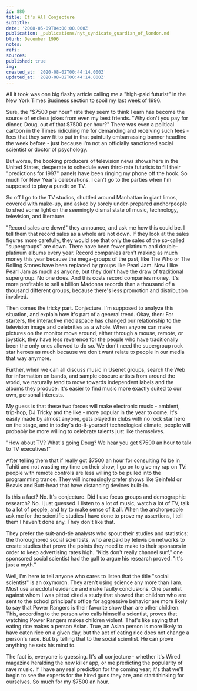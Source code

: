 ```yaml
---
id: 880
title: It's All Conjecture
subtitle: 
date: '2008-05-09T04:00:00.000Z'
publication: _publications/nyt_syndicate_guardian_of_london.md
blurb: December 1996
notes: 
refs: 
sources: 
published: true
img: 
created_at: '2020-08-02T00:44:14.000Z'
updated_at: '2020-08-02T00:44:14.000Z'
---
```

All it took was one big flashy article calling me a "high-paid futurist" in the New York Times Business section to spoil my last week of 1996.

Sure, the "$7500 per hour" rate they seem to think I earn has become the source of endless jokes from even my best friends. "Why don't you pay for dinner, Doug, out of that $7500 per hour?" There was even a political cartoon in the Times ridiculing me for demanding and receiving such fees - fees that they saw fit to put in that painfully embarrassing banner headline the week before - just because I'm not an officially sanctioned social scientist or doctor of psychology.

But worse, the booking producers of television news shows here in the United States, desperate to schedule even third-rate futurists to fill their "predictions for 1997" panels have been ringing my phone off the hook. So much for New Year's celebrations. I can't go to the parties when I'm supposed to play a pundit on TV.

So off I go to the TV studios, shuttled around Manhattan in giant limos, covered with make-up, and asked by sorely under-prepared anchorpeople to shed some light on the seemingly dismal state of music, technology, television, and literature.

"Record sales are down!" they announce, and ask me how this could be. I tell them that record sales as a whole are not down. If they look at the sales figures more carefully, they would see that only the sales of the so-called "supergroups" are down. There have been fewer platinum and double-platinum albums every year. Record companies aren't making as much money this year because the mega-groups of the past, like The Who or The Rolling Stones have been replaced by groups like Pearl Jam. Now I like Pearl Jam as much as anyone, but they don't have the draw of traditional supergroup. No one does. And this costs record companies money. It's more profitable to sell a billion Madonna records than a thousand of a thousand different groups, because there's less promotion and distribution involved.

Then comes the tricky part. Conjecture. I'm supposed to analyze this situation, and explain how it's part of a general trend. Okay, then: For starters, the interactive mediaspace has changed our relationship to the television image and celebrities as a whole. When anyone can make pictures on the monitor move around, either through a mouse, remote, or joystick, they have less reverence for the people who have traditionally been the only ones allowed to do so. We don't need the supergroup rock star heroes as much because we don't want relate to people in our media that way anymore.

Further, when we can all discuss music in Usenet groups, search the Web for information on bands, and sample obscure artists from around the world, we naturally tend to move towards independent labels and the albums they produce. It's easier to find music more exactly suited to our own, personal interests.

My guess is that these two forces will make electronic music - ambient, trip-hop, DJ Tricky and the like - more popular in the year to come. It's easily made by almost anyone, gets played in clubs with no rock star hero on the stage, and in today's do-it-yourself technological climate, people will probably be more willing to celebrate talents just like themselves.

"How about TV? What's going Doug? We hear you get $7500 an hour to talk to TV executives!"

After telling them that if really got $7500 an hour for consulting I'd be in Tahiti and not wasting my time on their show, I go on to give my rap on TV: people with remote controls are less willing to be pulled into the programming trance. They will increasingly prefer shows like Seinfeld or Beavis and Butt-head that have distancing devices built-in.

Is this a fact? No. It's conjecture. Did I use focus groups and demographic research? No. I just guessed. I listen to a lot of music, watch a lot of TV, talk to a lot of people, and try to make sense of it all. When the anchorpeople ask me for the scientific studies I have done to prove my assertions, I tell them I haven't done any. They don't like that.

They prefer the suit-and-tie analysts who spout their studies and statistics: the thoroughbred social scientists, who are paid by television networks to create studies that prove the points they need to make to their sponsors in order to keep advertising rates high. "Kids don't really channel surf," one sponsored social scientist had the gall to argue his research proved. "It's just a myth."

Well, I'm here to tell anyone who cares to listen that the title "social scientist" is an oxymoron. They aren't using science any more than I am. Most use anecdotal evidence and make faulty conclusions. One panelist against whom I was pitted cited a study that showed that children who are sent to the school principal's office for aggressive behavior are more likely to say that Power Rangers is their favorite show than are other children. This, according to the person who calls himself a scientist, proves that watching Power Rangers makes children violent. That's like saying that eating rice makes a person Asian. True, an Asian person is more likely to have eaten rice on a given day, but the act of eating rice does not change a person's race. But try telling that to the social scientist. He can prove anything he sets his mind to.

The fact is, everyone is guessing. It's all conjecture - whether it's Wired magazine heralding the new killer app, or me predicting the popularity of rave music. If I have any real prediction for the coming year, it's that we'll begin to see the experts for the hired guns they are, and start thinking for ourselves. So much for my $7500 an hour.
